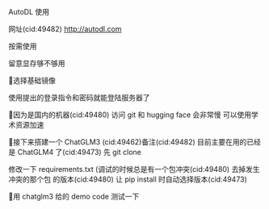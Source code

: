 AutoDL 使⽤

⽹址(cid:49482) http://autodl.com

按需使⽤

留意显存够不够⽤

选择基础镜像

使⽤提出的登录指令和密码就能登陆服务器了

因为是国内的机器(cid:49480) 访问 git 和 hugging face 会⾮常慢
可以使⽤学术资源加速

接下来搭建⼀个 ChatGLM3 (cid:49462)备注(cid:49482) ⽬前主要在⽤的已经是 ChatGLM4 了(cid:49473)
先 git clone

修改⼀下 requirements.txt (调试的时候总是有⼀个包冲突(cid:49480) 去掉发⽣冲突的那个包
的版本(cid:49480) 让 pip install 时⾃动选择版本(cid:49473)

⽤ chatglm3 给的 demo code 测试⼀下


